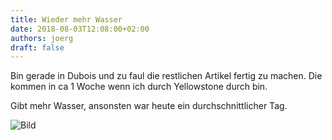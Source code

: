 ```yaml
---
title: Wieder mehr Wasser
date: 2018-08-03T12:08:00+02:00
authors: joerg
draft: false
---
```


Bin gerade in Dubois und zu faul die restlichen Artikel fertig zu machen. Die kommen in ca 1 Woche wenn ich durch Yellowstone durch bin.

Gibt mehr Wasser, ansonsten war heute ein durchschnittlicher Tag.


![Bild](/images/OI000926.jpg	"Bild")

